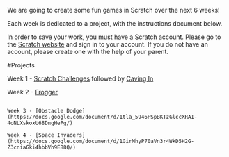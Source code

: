 
We are going to create some fun games in Scratch over the next 6 weeks! 

Each week is dedicated to a project, with the instructions document below.

In order to save your work, you must have a Scratch account. Please go to the [Scratch website](http://scratch.mit.edu) and sign in to your account. If you do not have an account, please create one with the help of your parent.


#Projects

Week 1 - [Scratch Challenges](https://docs.google.com/document/d/1W54WjBeZ-eq6J0AhammGe68sz9OlpdCvFY5PxsfnS6w/)        followed by [Caving In](https://docs.google.com/document/d/1nU1tD0Y-ANVMEnU_ajJ0kAXq45cGMpipCUcv_06Yik0/)

Week 2 - [Frogger](https://docs.google.com/document/d/1gZMwqGx0T73kvJkA57KQFdLMzsNpzO-5V8BC_ng9lBw/)

```Between sessions: [Drawing with Scratch](https://docs.google.com/document/d/1fFrCfqh650kuXVFrLhSkhgVxOtku4ZkYOjXJUNGMsgc/edit) and [Scratch Shape Scrambles](https://docs.google.com/document/d/1OrkIXgQe8L4qhRIHXt2pUCW8J9KeSqZO6B16fjfNtdw/edit)

Week 3 - [Obstacle Dodge](https://docs.google.com/document/d/1tla_5946PSpBKTzGlccXRAI-4oNLXskoxU68DngHePg/)

Week 4 - [Space Invaders](https://docs.google.com/document/d/1GirMhyP70aVn3r4WkD5H2G-Z3cniaGki4hbbVh9E88Q/)

